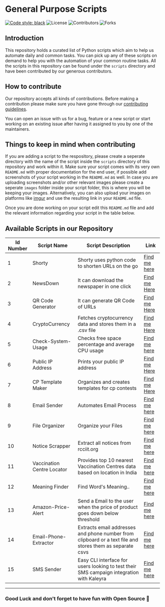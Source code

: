 # General Purpose Scripts
[![Code style: black](https://img.shields.io/badge/code%20style-black-000000.svg?style=plasitc)](https://github.com/psf/black)
![License](https://img.shields.io/github/license/GDSC-RCCIIT/General-Purpose-Scripts?color=blue&style=plasitc)
![Contributors](https://img.shields.io/github/contributors/GDSC-RCCIIT/General-Purpose-Scripts?color=darkgreen&style=plasitc)
![Forks](https://img.shields.io/github/forks/GDSC-RCCIIT/General-Purpose-Scripts?color=purple&style=plasitc)


## Introduction

This repository holds a curated list of Python scripts which aim to help us automate daily and common tasks. You can pick up any of these scripts on demand to help you with the automation of your common routine tasks. All the scripts in this repository can be found under the `scripts` directory and have been contributed by our generous contributors.


## How to contribute
Our repository accepts all kinds of contributions. Before making a contribution please make sure you have gone through our [contributing guidelines](https://github.com/GDSC-RCCIIT/General-Purpose-Scripts/blob/main/.github/CONTRIBUTING.md). 

You can open an issue with us for a bug, feature or a new script or start working on an existing issue after having it assigned to you by one of the maintainers.


## Things to keep in mind when contributing
If you are adding a script to the respository, please create a seperate directory with the name of the script inside the `scripts` directory of this repository and work within it. Make sure your script comes with its very own `README.md` with proper documentation for the end user, if possible add screenshots of your script working in the `README.md` as well. In case you are uploading screenshots and/or other relevant images please create a seperate `images` folder inside your script folder, this is where you will be keeping your images. Alternatively, you can also upload your images on platforms like [imgur](https://imgur.com/) and use the resulting link in your `README.md` file.

Once you are done working on your script edit this `README.md` file and add the relevant information regarding your script in the table below.


## Available Scripts in our Repository
| Id Number | Script Name | Script Description                                | Link                                                                                              |
| --------- | ----------- | ------------------------------------------------- | ------------------------------------------------------------------------------------------------- |
| 1         | Shorty      | Shorty uses python code to shorten URLs on the go | [Find me here](https://github.com/GDSC-RCCIIT/General-Purpose-Scripts/tree/main/scripts/Shorty)   |
| 2         | NewsDown    | It can download the newspaper in one click        | [Find me Here](https://github.com/GDSC-RCCIIT/General-Purpose-Scripts/tree/main/scripts/NewsDown) |
| 3         | QR Code Generator    | It can generate QR Code of URLs        | [Find me Here](https://github.com/GDSC-RCCIIT/General-Purpose-Scripts/tree/main/scripts/QR%20Code%20Generator) |
| 4         | CryptoCurrency       | Fetches cryptocurrency data and stores them in a .csv file | [Find me Here](https://github.com/GDSC-RCCIIT/General-Purpose-Scripts/tree/main/scripts/CryptoCurrency) |
| 5         | Check-System-Usage   | Checks free space percentage and average CPU usage | [Find me here](https://github.com/GDSC-RCCIIT/General-Purpose-Scripts/tree/main/scripts/Check-System-Usage) |
| 6         | Public IP Address       | Prints your public IP address | [Find me Here](https://github.com/GDSC-RCCIIT/General-Purpose-Scripts/tree/publicIP/scripts/Public%20IP%20Address)
| 7         | CP Template Maker       | Organizes and creates templates for cp contests| [Find me Here](https://github.com/GDSC-RCCIIT/General-Purpose-Scripts/tree/main/scripts/CpTemplate)
| 8         | Email Sender      | Automates Email Process | [Find me here](https://github.com/GDSC-RCCIIT/General-Purpose-Scripts/tree/main/scripts/Email-Sender)   |
| 9         | File Organizer      | Organize your Files | [Find me here](https://github.com/GDSC-RCCIIT/General-Purpose-Scripts/tree/main/scripts/File%20Organizer)   |
| 10         | Notice Scrapper     | Extract all notices from rcciit.org | [Find me here](https://github.com/GDSC-RCCIIT/General-Purpose-Scripts/tree/main/scripts/NoticeScrapper)   |
| 11         | Vaccination Centre Locator   | Provides top 10 nearest Vaccination Centres data based on location in India | [Find me here](https://github.com/GDSC-RCCIIT/General-Purpose-Scripts/tree/main/scripts/Vaccination-Centre-Locator)   |
| 12         | Meaning Finder   | Find Word's Meaning.. | [Find me here](https://github.com/GDSC-RCCIIT/General-Purpose-Scripts/tree/main/scripts/Meaning%20Finder)   |
| 13         | Amazon-Price-Alert      | Send a Email to the user when the price of product goes down below threshold | [Find me here](https://github.com/GDSC-RCCIIT/General-Purpose-Scripts/tree/main/scripts/amazon-price-alert)   |
| 14         | Email-Phone-Extractor      | Extracts email addresses and phone number from clipboard or a text file and stores them as separate csvs | [Find me here](https://github.com/GDSC-RCCIIT/General-Purpose-Scripts/tree/main/scripts/email_phone_extractor)   |
| 15         | SMS Sender      | Easy CLI interface for users looking to test their SMS campaign integration with Kaleyra | [Find me here](https://github.com/GDSC-RCCIIT/General-Purpose-Scripts/tree/main/scripts/SMS%20Sender)   |
----------------------
### Good Luck and don't forget to have fun with Open Source 🚀
